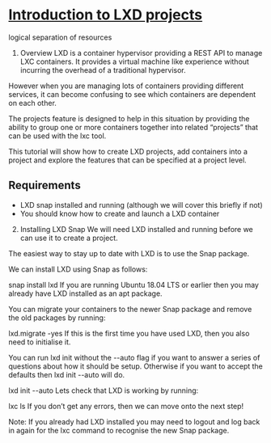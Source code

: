 # **[Introduction to LXD projects](https://ubuntu.com/tutorials/introduction-to-lxd-projects#1-overview)**

logical separation of resources

1. Overview
LXD is a container hypervisor providing a REST API to manage LXC containers. It provides a virtual machine like experience without incurring the overhead of a traditional hypervisor.

However when you are managing lots of containers providing different services, it can become confusing to see which containers are dependent on each other.

The projects feature is designed to help in this situation by providing the ability to group one or more containers together into related “projects” that can be used with the lxc tool.

This tutorial will show how to create LXD projects, add containers into a project and explore the features that can be specified at a project level.

## Requirements

- LXD snap installed and running (although we will cover this briefly if not)
- You should know how to create and launch a LXD container

2. Installing LXD Snap
We will need LXD installed and running before we can use it to create a project.

The easiest way to stay up to date with LXD is to use the Snap package.

We can install LXD using Snap as follows:

snap install lxd
If you are running Ubuntu 18.04 LTS or earlier then you may already have LXD installed as an apt package.

You can migrate your containers to the newer Snap package and remove the old packages by running:

lxd.migrate -yes
If this is the first time you have used LXD, then you also need to initialise it.

You can run lxd init without the --auto flag if you want to answer a series of questions about how it should be setup. Otherwise if you want to accept the defaults then lxd init --auto will do.

lxd init --auto
Lets check that LXD is working by running:

lxc ls
If you don’t get any errors, then we can move onto the next step!

Note: If you already had LXD installed you may need to logout and log back in again for the lxc command to recognise the new Snap package.
